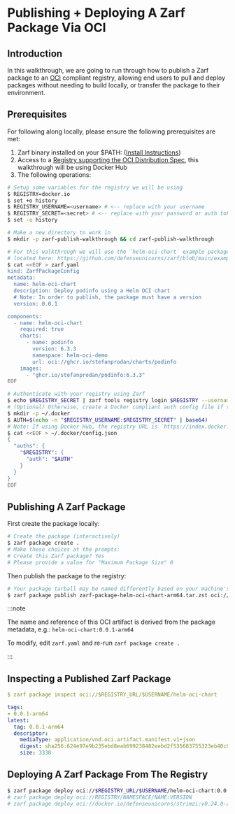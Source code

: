 # Publishing + Deploying A Zarf Package Via OCI

## Introduction

In this walkthrough, we are going to run through how to publish a Zarf package to an [OCI](https://github.com/opencontainers/image-spec) compliant registry, allowing end users to pull and deploy packages without needing to build locally, or transfer the package to their environment.

## Prerequisites

For following along locally, please ensure the following prerequisites are met:

1. Zarf binary installed on your $PATH: ([Install Instructions](../3-getting-started.md#installing-zarf))
2. Access to a [Registry supporting the OCI Distribution Spec](https://oras.land/implementors/#registries-supporting-oci-artifacts), this walkthrough will be using Docker Hub
3. The following operations:

```bash
# Setup some variables for the registry we will be using
$ REGISTRY=docker.io
$ set +o history
$ REGISTRY_USERNAME=<username> # <-- replace with your username
$ REGISTRY_SECRET=<secret> # <-- replace with your password or auth token
$ set -o history

# Make a new directory to work in
$ mkdir -p zarf-publish-walkthrough && cd zarf-publish-walkthrough

# For this walkthrough we will use the `helm-oci-chart` example package
# located here: https://github.com/defenseunicorns/zarf/blob/main/examples/helm-oci-chart/zarf.yaml
$ cat <<EOF > zarf.yaml 
kind: ZarfPackageConfig
metadata:
  name: helm-oci-chart
  description: Deploy podinfo using a Helm OCI chart
  # Note: In order to publish, the package must have a version
  version: 0.0.1

components:
  - name: helm-oci-chart
    required: true
    charts:
      - name: podinfo
        version: 6.3.3
        namespace: helm-oci-demo
        url: oci://ghcr.io/stefanprodan/charts/podinfo
    images:
      - "ghcr.io/stefanprodan/podinfo:6.3.3"
EOF

# Authenticate with your registry using Zarf
$ echo $REGISTRY_SECRET | zarf tools registry login $REGISTRY --username $REGISTRY_USERNAME --password-stdin
# (Optional) Otherwise, create a Docker compliant auth config file if the Docker CLI is not installed
$ mkdir -p ~/.docker
$ AUTH=$(echo -n "$REGISTRY_USERNAME:$REGISTRY_SECRET" | base64)
# Note: If using Docker Hub, the registry URL is `https://index.docker.io/v1/` for the auth config
$ cat <<EOF > ~/.docker/config.json
{
  "auths": {
    "$REGISTRY": {
      "auth": "$AUTH"
    }
  }
}
EOF
```

## Publishing A Zarf Package

First create the package locally:

```bash
# Create the package (interactively)
$ zarf package create .
# Make these choices at the prompts:
# Create this Zarf package? Yes
# Please provide a value for "Maximum Package Size" 0
```

Then publish the package to the registry:

```bash
# Your package tarball may be named differently based on your machine's architecture
$ zarf package publish zarf-package-helm-oci-chart-arm64.tar.zst oci://$REGISTRY_URL/$USERNAME
```

:::note

The name and reference of this OCI artifact is derived from the package metadata, e.g.: `helm-oci-chart:0.0.1-arm64`

To modify, edit `zarf.yaml` and re-run `zarf package create .`

:::

## Inspecting a Published Zarf Package

```yaml
$ zarf package inspect oci://$REGISTRY_URL/$USERNAME/helm-oci-chart

tags:
- 0.0.1-arm64
latest:
  tag: 0.0.1-arm64
  descriptor:
    mediaType: application/vnd.oci.artifact.manifest.v1+json
    digest: sha256:624e97e9b235ebd8eab699238482eebd2f535683755323eb40c819e0efdcd959
    size: 3338
```

## Deploying A Zarf Package From The Registry

```bash
$ zarf package deploy oci://$REGISTRY_URL/$USERNAME/helm-oci-chart:0.0.1-arm64
# zarf package deploy oci://REGISTRY/NAMESPACE/NAME:VERSION
# zarf package deploy oci://docker.io/defenseunicorns/strimzi:v0.24.0-arm64
```
